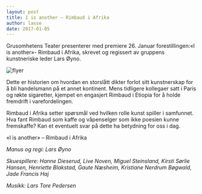 ```yaml
---
layout: post
title: I is another – Rimbaud i Afrika
author: lasse
date: 2017-01-05
---
```


Grusomhetens Teater presenterer med premiere 26. Januar forestillingen:«I is another»- Rimbaud i Afrika, skrevet og regissert av gruppens kunstneriske leder Lars Øyno.

![flyer](http://www.hausmania.org/portal/images/stories/RIMBAUD%20-%20FLYER.jpeg)

Dette er historien om hvordan en storslått dikter forlot sitt kunstnerskap for å bli handelsmann på et annet kontinent. Mens tidligere kollegaer satt i Paris og røkte sigaretter, kjempet en engasjert Rimbaud i Etiopia for å holde fremdrift i varefordelingen.

Rimbaud i Afrika setter spørsmål ved hvilken rolle kunst spiller i samfunnet. Hva fant Rimbaud som kaffe og våpenselger som ikke poesien kunne fremskaffe? Kan et eventuelt svar på dette ha betydning for oss i dag.

«I is another» – Rimbaud i Afrika

*Manus og regi: Lars Øyno*

*Skuespillere: Hanne Dieserud, Live Noven, Miguel Steinsland, Kirsti Sørlie Hansen, Henriette Blakstad, Gaute Næsheim, Kristiane Nerdrum Bøgwald, Jade Francis Haj*

*Musikk: Lars Tore Pedersen*
